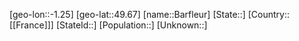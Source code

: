 ﻿---
location: [49.67,-1.25]
type: City
tags:
- geo/City


SpocWebEntityId: 29020
isDeleted: false
confidential: public

---
[geo-lon::-1.25]
[geo-lat::49.67]
[name::Barfleur]
[State::]
[Country::[[France]]]
[StateId::]
[Population::]
[Unknown::]

